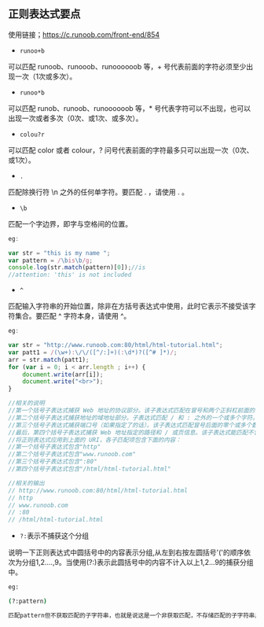 ## 正则表达式要点

使用链接；https://c.runoob.com/front-end/854

- `runoo+b`

可以匹配 runoob、runooob、runoooooob 等，+ 号代表前面的字符必须至少出现一次（1次或多次）。

- `runoo*b`

可以匹配 runob、runoob、runoooooob 等，* 号代表字符可以不出现，也可以出现一次或者多次（0次、或1次、或多次）。

- `colou?r`

可以匹配 color 或者 colour，? 问号代表前面的字符最多只可以出现一次（0次、或1次）。

- `.`

匹配除换行符 \n 之外的任何单字符。要匹配 . ，请使用 \. 。

- `\b`

匹配一个字边界，即字与空格间的位置。

```javascript
eg:

var str = "this is my name ";
var pattern = /\bis\b/g;
console.log(str.match(pattern)[0]);//is
//attention: 'this' is not included

```

- `^`

匹配输入字符串的开始位置，除非在方括号表达式中使用，此时它表示不接受该字符集合。要匹配 ^ 字符本身，请使用 \^。

```javascript
eg:

var str = "http://www.runoob.com:80/html/html-tutorial.html";
var patt1 = /(\w+):\/\/([^/:]+)(:\d*)?([^# ]*)/;
arr = str.match(patt1);
for (var i = 0; i < arr.length ; i++) {
    document.write(arr[i]);
	document.write("<br>");
}

//相关的说明
//第一个括号子表达式捕获 Web 地址的协议部分。该子表达式匹配在冒号和两个正斜杠前面的任何单词。
//第二个括号子表达式捕获地址的域地址部分。子表达式匹配 / 和 : 之外的一个或多个字符。
//第三个括号子表达式捕获端口号（如果指定了的话）。该子表达式匹配冒号后面的零个或多个数字。只能重复一次该子表达式。
//最后，第四个括号子表达式捕获 Web 地址指定的路径和 / 或页信息。该子表达式能匹配不包括 # 或空格字符的任何字符序列。
//将正则表达式应用到上面的 URI，各子匹配项包含下面的内容：
//第一个括号子表达式包含"http"
//第二个括号子表达式包含"www.runoob.com"
//第三个括号子表达式包含":80"
//第四个括号子表达式包含"/html/html-tutorial.html"

//相关的输出
// http://www.runoob.com:80/html/html-tutorial.html
// http
// www.runoob.com
// :80
// /html/html-tutorial.html

```

- `?:`表示不捕获这个分组

说明一下正则表达式中圆括号中的内容表示分组,从左到右按左圆括号'('的顺序依次为分组1,2....,9。当使用(?:)表示此圆括号中的内容不计入以上1,2...9的捕获分组中。

```bash
eg:

(?:pattern)

匹配pattern但不获取匹配的子字符串，也就是说这是一个非获取匹配，不存储匹配的子字符串用于向后引用。这在使用或字符“(|)”来组合一个模式的各个部分是很有用。例如“industr(?:y|ies)”就是一个比“industry|industries”更简略的表达式。

```